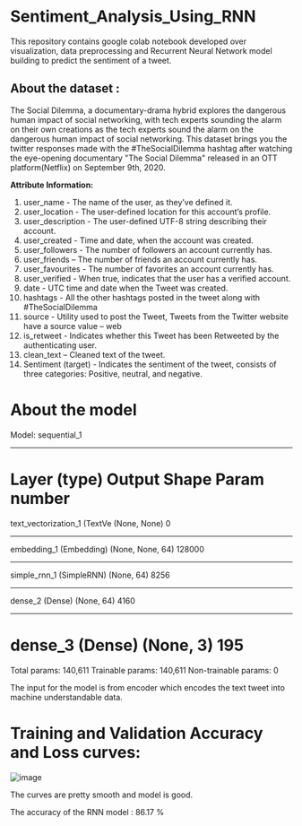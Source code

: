 # Sentiment_Analysis_Using_RNN
This repository contains google colab notebook developed over visualization, data preprocessing and Recurrent Neural Network model building to predict the sentiment of a tweet.

## **About the dataset :**
The Social Dilemma, a documentary-drama hybrid explores the dangerous human impact of social 
networking, with tech experts sounding the alarm on their own creations as the tech experts 
sound the alarm on the dangerous human impact of social networking. This dataset brings you the 
twitter responses made with the #TheSocialDilemma hashtag after watching the eye-opening 
documentary "The Social Dilemma" released in an OTT platform(Netflix) on September 9th, 2020.

**Attribute Information:**
1. user_name - The name of the user, as they’ve defined it.
2. user_location - The user-defined location for this account’s profile.
3. user_description - The user-defined UTF-8 string describing their account.
4. user_created - Time and date, when the account was created.
5. user_followers - The number of followers an account currently has.
6. user_friends – The number of friends an account currently has.
7. user_favourites - The number of favorites an account currently has.
8. user_verified - When true, indicates that the user has a verified account.
9. date - UTC time and date when the Tweet was created.
10. hashtags - All the other hashtags posted in the tweet along with #TheSocialDilemma
11. source - Utility used to post the Tweet, Tweets from the Twitter website have a source 
value – web
12. is_retweet - Indicates whether this Tweet has been Retweeted by the authenticating user.
13. clean_text – Cleaned text of the tweet.
14. Sentiment (target) - Indicates the sentiment of the tweet, consists of three categories: 
Positive, neutral, and negative.

# **About the model**

Model: sequential_1
_________________________________________________________________
Layer (type)                 Output Shape              Param number  
=================================================================
text_vectorization_1 (TextVe (None, None)              0         
_________________________________________________________________
embedding_1 (Embedding)      (None, None, 64)          128000    
_________________________________________________________________
simple_rnn_1 (SimpleRNN)     (None, 64)                8256      
_________________________________________________________________
dense_2 (Dense)              (None, 64)                4160      
_________________________________________________________________
dense_3 (Dense)              (None, 3)                 195       
=================================================================

Total params: 140,611
Trainable params: 140,611
Non-trainable params: 0

The input for the model is from encoder which encodes the text tweet into machine understandable data.

# **Training and Validation Accuracy and Loss curves:**

![image](https://user-images.githubusercontent.com/84405967/157660762-a49d2d5b-3291-43d5-a5ce-1db901553104.png)

The curves are pretty smooth and model is good.

The accuracy of the RNN model : 86.17 % 
